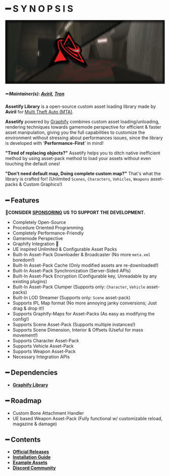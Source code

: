 # ━ S Y N O P S I S

![](https://raw.githubusercontent.com/ov-sa/Assetify-Library/Documentation/assets/assetify_banner.png)

##### ━ Maintainer(s): [Aviril](https://github.com/Aviril), [Tron](https://github.com/OvileAmriam)

**Assetify Library** is a open-source custom asset loading library made by **Aviril** for [Multi Theft Auto \(MTA\)](https://multitheftauto.com/).

**Assetify** powered by [Graphify](https://raw.githubusercontent.com/ov-sa/Graphify-Library) combines custom asset loading/unloading, rendering techniques towards gamemode perspective for efficient & faster asset manipulation, giving you the full capabilities to customize the environment without stressing about performances issues, since the library is developed with '**Performance-First**' in mind!

**"Tired of replacing objects?"** Assetify helps you to ditch native inefficient method by using asset-pack method to load your assets without even touching the default ones! 

**"Don't need default map, Doing complete custom map?"** That's what the library is crafted for! (Unlimited `Scenes`, `Characters`, `Vehicles`, `Weapons` asset-packs & Custom Graphics!)

## ━ Features

💎**CONSIDER** [**SPONSORING**](https://ko-fi.com/ovileamriam) **US TO SUPPORT THE DEVELOPMENT.**

* Completely Open-Source
* Procedure Oriented Programming
* Completely Performance-Friendly
* Gamemode Perspective
* Graphify Integration 🎨
* UE inspired Unlimited & Configurable Asset Packs
* Built-In Asset-Pack Downloader & Broadcaster (No more `meta.xml` boredom!)
* Built-In Asset-Pack Cache (Only modified assets are re-downloaded!)
* Built-In Asset-Pack Synchronization (Server-Sided APIs)
* Built-In Asset-Pack Encryption (Configurable key, Unreadable by any existing plugins)
* Built-In Asset-Pack Clumper (Supports only: `Character`, `Vehicle` asset-packs)
* Built-In LOD Streamer (Supports only: `Scene` asset-pack)
* Supports IPL Map format (No more annoying janky conversions; Just drag & drop it!)
* Supports Graphify-Maps for Asset-Packs (As easy as modifying the config!)
* Supports Scene Asset-Pack (Supports multiple instances!)
* Supports Scene Dimension, Interior & Offsets (Useful for mass movement!)
* Supports Character Asset-Pack
* Supports Vehicle Asset-Pack
* Supports Weapon Asset-Pack
* Necessary Integration APIs

## ━ Dependencies

* [**Graphify Library**](https://github.com/OvileAmriam/MTA-Graphify-Library)

## ━ Roadmap

* Custom Bone Attachment Handler
* UE based Weapon Asset-Pack (Fully functional w/ customizable reload, magazine & damage)

## ━ Contents

* [**Official Releases**](https://github.com/ov-sa/Assetify-Library/releases)
* [**Installation Guide**](#)
* [**Example Assets**](https://github.com/ov-sa/Assetify-Library/tree/Example)
* [**Discord Community**](http://discord.gg/sVCnxPW)

